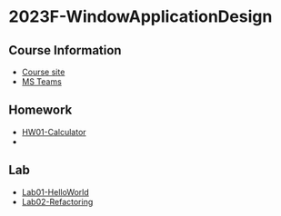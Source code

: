 ﻿# 2023F-WindowApplicationDesign

## Course Information
* [Course site](https://woeikaechen.synology.me/wkc/)
* [MS Teams](https://teams.microsoft.com/_#/school/tab::3717002657/19:UQBTqwCJ1X62pNssjICDVAG0ci71wv7JkR1ZapKLNdQ1@thread.tacv2?threadId=19:UQBTqwCJ1X62pNssjICDVAG0ci71wv7JkR1ZapKLNdQ1@thread.tacv2&messageId=classroom&ctx=channel&isTeamLevelApp=true) 
## Homework 
* [HW01-Calculator](HW1-Calculator)
* 
## Lab
* [Lab01-HelloWorld](Lab01-HelloWorld)
* [Lab02-Refactoring](Lab02-Refactoring)
